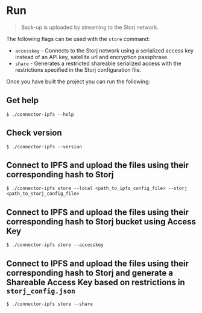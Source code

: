 # Run

> Back-up is uploaded by streaming to the Storj network.

The following flags can be used with the `store` command:

* `accesskey` - Connects to the Storj network using a serialized access key instead of an API key, satellite url and encryption passphrase.
* `share` - Generates a restricted shareable serialized access with the restrictions specified in the Storj configuration file.

Once you have built the project you can run the following:

## Get help

```
$ ./connector-ipfs --help
```

## Check version

```
$ ./connector-ipfs --version
```

## Connect to IPFS and upload the files using their corresponding hash to Storj

```
$ ./connector-ipfs store --local <path_to_ipfs_config_file> --storj <path_to_storj_config_file>
```

## Connect to IPFS and upload the files using their corresponding hash to Storj bucket using Access Key

```
$ ./connector-ipfs store --accesskey
```

## Connect to IPFS and upload the files using their corresponding hash to Storj and generate a Shareable Access Key based on restrictions in `storj_config.json`

```
$ ./connector-ipfs store --share
```
